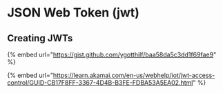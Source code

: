 # JSON Web Token (jwt)

## Creating JWTs

{% embed url="https://gist.github.com/ygotthilf/baa58da5c3dd1f69fae9" %}

{% embed url="https://learn.akamai.com/en-us/webhelp/iot/jwt-access-control/GUID-CB17F8FF-3367-4D4B-B3FE-FDBA53A5EA02.html" %}
